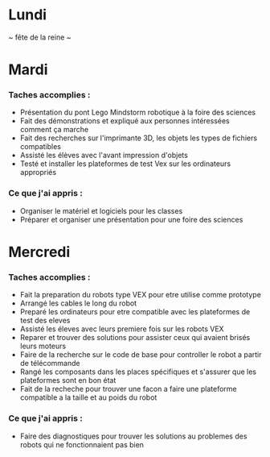 # Lundi 
~ fête de la reine ~

# Mardi 
### Taches accomplies : 
   * Présentation du pont Lego Mindstorm robotique à la foire des sciences
   * Fait des démonstrations et expliqué aux personnes intéressées comment ça marche
   * Fait des recherches sur l'imprimante 3D, les objets les types de fichiers compatibles
   * Assisté les élèves avec l'avant impression d'objets 
   * Testé et installer les plateformes de test Vex sur les ordinateurs appropriés 
### Ce que j'ai appris : 
   * Organiser le matériel et logiciels pour les classes 
   * Préparer et organiser une présentation pour une foire des sciences 
# Mercredi
### Taches accomplies : 
   * Fait la preparation du robots type VEX pour etre utilise comme prototype 
   * Arrangé les cables le long du robot 
   * Preparé les ordinateurs pour etre compatible avec les plateformes de test des eleves 
   * Assisté les éleves avec leurs premiere fois sur les robots VEX 
   * Reparer et trouver des solutions pour assister ceux qui avaient brisés leurs moteurs 
   * Faire de la recherche sur le code de base pour controller le robot a partir de télécommande 
   * Rangé les composants dans les places spécifiques et s'assurer que les plateformes sont en bon état
   * Fait de la recheche pour trouver une facon a faire une plateforme compatible a la taille et au poids du robot
### Ce que j'ai appris : 
   * Faire des diagnostiques pour trouver les solutions au problemes des robots qui ne fonctionnaient pas bien
